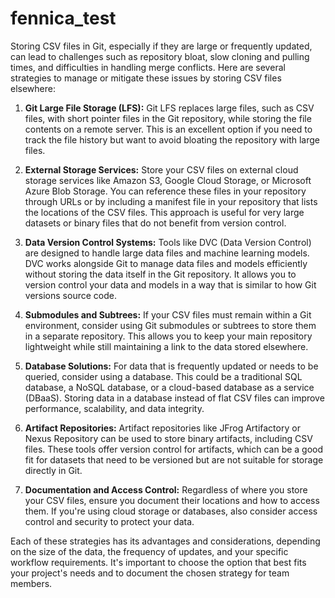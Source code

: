 

# fennica_test

Storing CSV files in Git, especially if they are large or frequently
updated, can lead to challenges such as repository bloat, slow cloning
and pulling times, and difficulties in handling merge conflicts. Here
are several strategies to manage or mitigate these issues by storing CSV
files elsewhere:

1.  **Git Large File Storage (LFS):** Git LFS replaces large files, such
    as CSV files, with short pointer files in the Git repository, while
    storing the file contents on a remote server. This is an excellent
    option if you need to track the file history but want to avoid
    bloating the repository with large files.

2.  **External Storage Services:** Store your CSV files on external
    cloud storage services like Amazon S3, Google Cloud Storage, or
    Microsoft Azure Blob Storage. You can reference these files in your
    repository through URLs or by including a manifest file in your
    repository that lists the locations of the CSV files. This approach
    is useful for very large datasets or binary files that do not
    benefit from version control.

3.  **Data Version Control Systems:** Tools like DVC (Data Version
    Control) are designed to handle large data files and machine
    learning models. DVC works alongside Git to manage data files and
    models efficiently without storing the data itself in the Git
    repository. It allows you to version control your data and models in
    a way that is similar to how Git versions source code.

4.  **Submodules and Subtrees:** If your CSV files must remain within a
    Git environment, consider using Git submodules or subtrees to store
    them in a separate repository. This allows you to keep your main
    repository lightweight while still maintaining a link to the data
    stored elsewhere.

5.  **Database Solutions:** For data that is frequently updated or needs
    to be queried, consider using a database. This could be a
    traditional SQL database, a NoSQL database, or a cloud-based
    database as a service (DBaaS). Storing data in a database instead of
    flat CSV files can improve performance, scalability, and data
    integrity.

6.  **Artifact Repositories:** Artifact repositories like JFrog
    Artifactory or Nexus Repository can be used to store binary
    artifacts, including CSV files. These tools offer version control
    for artifacts, which can be a good fit for datasets that need to be
    versioned but are not suitable for storage directly in Git.

7.  **Documentation and Access Control:** Regardless of where you store
    your CSV files, ensure you document their locations and how to
    access them. If you're using cloud storage or databases, also
    consider access control and security to protect your data.

Each of these strategies has its advantages and considerations,
depending on the size of the data, the frequency of updates, and your
specific workflow requirements. It's important to choose the option that
best fits your project's needs and to document the chosen strategy for
team members.

